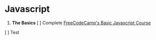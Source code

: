 # Javascript
1. **The Basics**
[ ] Complete [FreeCodeCamp's Basic Javascript Course](https://www.freecodecamp.org/map-aside#nested-collapseBasicJavaScript)

[ ] Test

